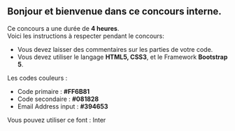 ## Bonjour et bienvenue dans ce concours interne.
Ce concours a une durée de **4 heures**. <br>
Voici les instructions à respecter pendant le concours:
- Vous devez laisser des commentaires sur les parties de votre code.
- Vous devez utiliser le langage **HTML5, CSS3**, et le Framework **Bootstrap 5**.


Les codes couleurs : 
- Code primaire : **#FF6B81**
- Code secondaire : **#081828**
- Email Address input : **#394653**

Vous pouvez utiliser ce font : Inter
<style>
    @import url('https://fonts.googleapis.com/css2?family=Inter&display=swap');

    /* font-family: 'Inter', sans-serif; */
</style>

